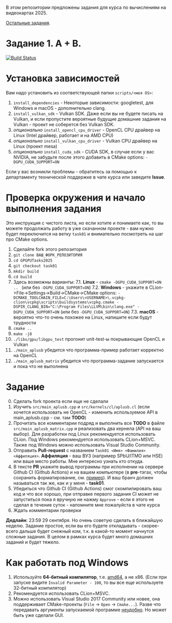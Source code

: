 В этом репозитории предложены задания для курса по вычислениям на видеокартах 2025.

[Остальные задания](https://github.com/GPGPUCourse/GPGPUTasks2025/).

# Задание 1. A + B.

[![Build Status](https://github.com/GPGPUCourse/GPGPUTasks2025/actions/workflows/cmake.yml/badge.svg?branch=task01&event=push)](https://github.com/GPGPUCourse/GPGPUTasks2025/actions/workflows/cmake.yml)

Установка зависимостей
========================================

Вам надо установить из соответствующей папки ```scripts/<моя OS>```:

1) ```install_dependencies``` - Некоторые зависимости: googletest, для Windows и macOS - дополнительно clang.
2) ```install_vulkan_sdk``` - Vulkan SDK. Даже если вы не будете писать на Vulkan, и если пропустите вероятные будущие домашние задания на Vulkan - проект не соберется без Vulkan SDK.
3) *опционально* ```install_opencl_cpu_driver``` - OpenCL CPU драйвер на Linux (Intel драйвер, работает и на AMD CPU)
4) *опционально* ```install_vulkan_cpu_driver``` - Vulkan CPU драйвер на Linux (проект mesa)
5) *опционально* ```install_cuda_sdk``` - CUDA SDK, в случае если у вас NVIDIA, не забудьте после этого добавить в CMake options: ```-DGPU_CUDA_SUPPORT=ON```

Если у вас возникли проблемы - обратитесь за помощью к департаменту технической поддержке в чате курса или заведите **Issue**.

Проверка окружения и начало выполнения задания
==============================================

Это инструкция с чистого листа, но если хотите и понимаете как, то вы можете продолжать работу в уже скачанном проекте - вам нужно будет переключится на ветку ```task01``` и внимательно посмотреть на шаг про CMake options.

1. Сделайте fork этого репозитория
2. ``git clone ВАШ_ФОРК_РЕПОЗИТОРИЯ``
3. ``cd GPGPUTasks2025``
4. ``git checkout task01``
5. ``mkdir build``
6. ``cd build``
7. Здесь возможны варианты:
7.1. **Linux** - ```cmake -DGPU_CUDA_SUPPORT=ON .. ``` (или без ```-DGPU_CUDA_SUPPORT=ON```)
7.2. **Windows** - укажите в CLion->File->Settings->Build->CMake->CMake options: ```-DCMAKE_TOOLCHAIN_FILE=C:\Users\<USERNAME>\.vcpkg-clion\vcpkg\scripts\buildsystems\vcpkg.cmake -DSPIR_CLANG_BIN="C:\Program Files\LLVM\bin\clang.exe" -DGPU_CUDA_SUPPORT=ON``` (или без ```-DGPU_CUDA_SUPPORT=ON```)
7.3. **macOS** - вероятно что-то очень похожее на Linux, напишите если будут трудности
8. ``cmake ..``
9. ``make -j8``
10. ``./libs/gpu/libgpu_test`` прогонит unit-test-ы покрывающие OpenCL и Vulkan
11. ``./main_aplusb`` убедится что программа-пример работает корректно на OpenCL
12. ``./main_aplusb_matrix`` убедится что программа-задание запускается и пока что не выполнена

Задание
=======

0. Сделать fork проекта если еще не сделали
1. Изучить ```src/main_aplusb.cpp``` и ```src/kernels/cl/aplusb.cl``` (если хочется использовать не OpenCL - изменить используемое API в main_aplusb.cpp - см. там **TODO**)
2. Прочитать все комментарии подряд и выполнить все **TODO** в файле ``src/main_aplusb_matrix.cpp`` и реализовать два кернела (API на ваш выбор). Для разработки под Linux рекомендуется использовать CLion. Под Windows рекомендуется использовать CLion+MSVC. Также под Windows можно использовать Visual Studio Community.
3. Отправить **Pull-request** с названием ```Task01 <Имя> <Фамилия> <Аффиляция>```. **Аффиляция** - ваш ВУЗ (например SPbU/ITMO или HSE) или ваше место работы. Мне интересно узнать кто откуда.
4. В тексте **PR** укажите вывод программы при исполнении на сервере Github CI (Github Actions) и на вашем компьютере (в **pre**-тэгах, чтобы сохранить форматирование, см. [пример](https://raw.githubusercontent.com/GPGPUCourse/GPGPUTasks2025/task01/.github/pull_request_example.md)). И ваш бранч должен называться так же, как и у меня - **task01**.
5. Убедиться что Github CI (Github Actions) смог скомпилировать ваш код и что все хорошо, при отправке первого задания CI может не запуститься пока я вручную не нажму ```Approve``` - если я этого не сделал в течение суток - напомните мне пожалуйста в чате курса
6. Ждать комментарии проверки

**Дедлайн**: 23:59 29 сентября. Но очень советую сделать в ближайшую неделю. Задание простое, если вы его будете откладывать - скорее-всего дальше будет снежный ком, т.к. в какой-то момент начнутся сложные задания. В целом в рамках курса будет много домашних заданий и будет тяжело.

Как работать под Windows
========================

1. Используйте **64-битный компилятор**, т.е. [amd64](/.figures/clion_msvc_settings.png), а не x86. (Если при запуске видите ``Invalid Parameter - 100``, то вы все еще используете 32-битный компилятор)
2. Рекомендуется использовать CLion+MSVC.
3. Можно использовать Visual Studio 2017 Community или новее, она поддерживает CMake-проекты (``File`` -> ``Open`` -> ``Cmake...``). Разве что передавать аргументы запускаемой программе [неудобно](https://docs.microsoft.com/en-us/cpp/ide/cmake-tools-for-visual-cpp?view=vs-2017#configure-cmake-debugging-sessions). Но может быть уже сделали GUI.
